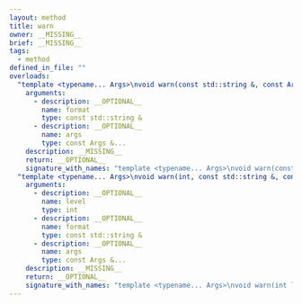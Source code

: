 ```yaml
---
layout: method
title: warn
owner: __MISSING__
brief: __MISSING__
tags:
  - method
defined_in_file: ""
overloads:
  "template <typename... Args>\nvoid warn(const std::string &, const Args &...)":
    arguments:
      - description: __OPTIONAL__
        name: format
        type: const std::string &
      - description: __OPTIONAL__
        name: args
        type: const Args &...
    description: __MISSING__
    return: __OPTIONAL__
    signature_with_names: "template <typename... Args>\nvoid warn(const std::string & format, const Args &... args)"
  "template <typename... Args>\nvoid warn(int, const std::string &, const Args &...)":
    arguments:
      - description: __OPTIONAL__
        name: level
        type: int
      - description: __OPTIONAL__
        name: format
        type: const std::string &
      - description: __OPTIONAL__
        name: args
        type: const Args &...
    description: __MISSING__
    return: __OPTIONAL__
    signature_with_names: "template <typename... Args>\nvoid warn(int level, const std::string & format, const Args &... args)"
---
```

